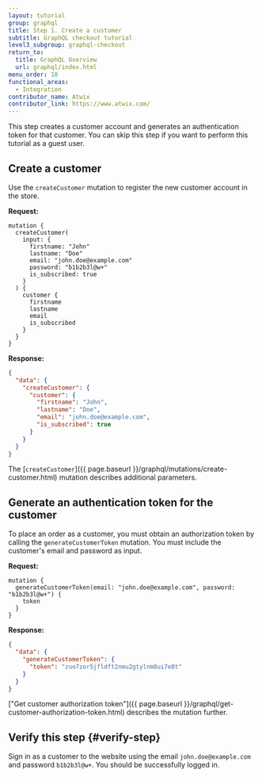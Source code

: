 ```yaml
---
layout: tutorial
group: graphql
title: Step 1. Create a customer
subtitle: GraphQL checkout tutorial
level3_subgroup: graphql-checkout
return_to:
  title: GraphQL Overview
  url: graphql/index.html
menu_order: 10
functional_areas:
  - Integration
contributor_name: Atwix
contributor_link: https://www.atwix.com/
---
```


This step creates a customer account and generates an authentication token for that customer.  You can skip this step if you want to perform this tutorial as a guest user.

## Create a customer

Use the `createCustomer` mutation to register the new customer account in the store.

**Request:**

```text
mutation {
  createCustomer(
    input: {
      firstname: "John"
      lastname: "Doe"
      email: "john.doe@example.com"
      password: "b1b2b3l@w+"
      is_subscribed: true
    }
  ) {
    customer {
      firstname
      lastname
      email
      is_subscribed
    }
  }
}
```

**Response:**

```json
{
  "data": {
    "createCustomer": {
      "customer": {
        "firstname": "John",
        "lastname": "Doe",
        "email": "john.doe@example.com",
        "is_subscribed": true
      }
    }
  }
}
```

The [`createCustomer`]({{ page.baseurl }}/graphql/mutations/create-customer.html) mutation describes additional parameters.

## Generate an authentication token for the customer

To place an order as a customer, you must obtain an authorization token by calling the `generateCustomerToken` mutation. You must include the customer's email and password as input.

**Request:**

```text
mutation {
  generateCustomerToken(email: "john.doe@example.com", password: "b1b2b3l@w+") {
    token
  }
}
```

**Response:**

```json
{
  "data": {
    "generateCustomerToken": {
      "token": "zuo7zor5jfldft2nmu2gtylnm8ui7e8t"
    }
  }
}
```

["Get customer authorization token"]({{ page.baseurl }}/graphql/get-customer-authorization-token.html) describes the mutation further.

## Verify this step {#verify-step}

Sign in as a customer to the website using the email `john.doe@example.com` and password `b1b2b3l@w+`. You should be successfully logged in.
